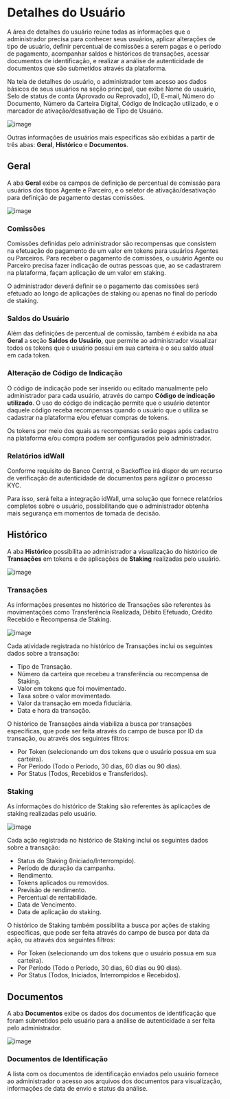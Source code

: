 # Detalhes do Usuário
A área de detalhes do usuário reúne todas as informações que o administrador precisa para conhecer seus usuários, aplicar alterações de tipo de usuário, definir percentual de comissões a serem pagas e o período de pagamento, acompanhar saldos e históricos de transações, acessar documentos de identificação, e realizar a análise de autenticidade de documentos que são submetidos através da plataforma.

Na tela de detalhes do usuário, o administrador tem acesso aos dados básicos de seus usuários na seção principal, que exibe Nome do usuário, Selo de status de conta (Aprovado ou Reprovado), ID, E-mail, Número do Documento, Número da Carteira Digital, Código de Indicação utilizado, e o marcador de ativação/desativação de Tipo de Usuário.

![image](../img/manage_users/users_details.png)

Outras informações de usuários mais específicas são exibidas a partir de três abas: **Geral**, **Histórico** e **Documentos**.

## Geral
A aba **Geral** exibe os campos de definição de percentual de comissão para usuários dos tipos Agente e Parceiro, e o seletor de ativação/desativação para definição de pagamento destas comissões.

![image](../img/manage_users/users_details_general.png)

### Comissões
Comissões definidas pelo administrador são recompensas que consistem na efetuação do pagamento de um valor em tokens para usuários Agentes ou Parceiros. Para receber o pagamento de comissões, o usuário Agente ou Parceiro precisa fazer indicação de outras pessoas que, ao se cadastrarem na plataforma, façam aplicação de um valor em staking.

O administrador deverá definir se o pagamento das comissões será efetuado ao longo de aplicações de staking ou apenas no final do período de staking.

### Saldos do Usuário
Além das definições de percentual de comissão, também é exibida na aba **Geral** a seção **Saldos do Usuário**, que permite ao administrador visualizar todos os tokens que o usuário possui em sua carteira e o seu saldo atual em cada token.

### Alteração de Código de Indicação
O código de indicação pode ser inserido ou editado manualmente pelo administrador para cada usuário, através do campo **Código de indicação utilizado**. O uso do código de indicação permite que o usuário detentor daquele código receba recompensas quando o usuário que o utiliza se cadastrar na plataforma e/ou efetuar compras de tokens.

Os tokens por meio dos quais as recompensas serão pagas após cadastro na plataforma e/ou compra podem ser configurados pelo administrador.

### Relatórios idWall
Conforme requisito do Banco Central, o Backoffice irá dispor de um recurso de verificação de autenticidade de documentos para agilizar o processo KYC.

Para isso, será feita a integração idWall, uma solução que fornece relatórios completos sobre o usuário, possibilitando que o administrador obtenha mais segurança em momentos de tomada de decisão.

## Histórico
A aba **Histórico** possibilita ao administrador a visualização do histórico de **Transações** em tokens e de aplicações de **Staking** realizadas pelo usuário.

![image](../img/manage_users/users_details_history.png)

### Transações
As informações presentes no histórico de Transações são referentes às movimentações como Transferência Realizada, Débito Efetuado, Crédito Recebido e Recompensa de Staking.

![image](../img/manage_users/users_details_history_transactions.png)

Cada atividade registrada no histórico de Transações inclui os seguintes dados sobre a transação:
- Tipo de Transação.
- Número da carteira que recebeu a transferência ou recompensa de Staking.
- Valor em tokens que foi movimentado.
- Taxa sobre o valor movimentado.
- Valor da transação em moeda fiduciária.
- Data e hora da transação.

O histórico de Transações ainda viabiliza a busca por transações específicas, que pode ser feita através do campo de busca por ID da transação, ou através dos seguintes filtros:

- Por Token (selecionando um dos tokens que o usuário possua em sua carteira).
- Por Período (Todo o Período, 30 dias, 60 dias ou 90 dias).
- Por Status (Todos, Recebidos e Transferidos).

### Staking
As informações do histórico de Staking são referentes às aplicações de staking realizadas pelo usuário.

![image](../img/manage_users/users_details_history_staking.png)

Cada ação registrada no histórico de Staking inclui os seguintes dados sobre a transação:
- Status do Staking (Iniciado/Interrompido).
- Período de duração da campanha.
- Rendimento.
- Tokens aplicados ou removidos.
- Previsão de rendimento.
- Percentual de rentabilidade.
- Data de Vencimento.
- Data de aplicação do staking.

O histórico de Staking também possibilita a busca por ações de staking específicas, que pode ser feita através do campo de busca por data da ação, ou através dos seguintes filtros:

- Por Token (selecionando um dos tokens que o usuário possua em sua carteira).
- Por Período (Todo o Período, 30 dias, 60 dias ou 90 dias).
- Por Status (Todos, Iniciados, Interrompidos e Recebidos).

## Documentos
A aba **Documentos** exibe os dados dos documentos de identificação que foram submetidos pelo usuário para a análise de autenticidade a ser feita pelo administrador.

![image](../img/manage_users/users_details_documents.png)

### Documentos de Identificação
A lista com os documentos de identificação enviados pelo usuário fornece ao administrador o acesso aos arquivos dos documentos para visualização, informações de data de envio e status da análise.